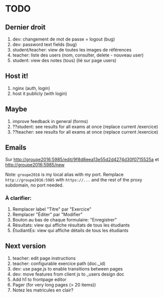 # TODO

## Dernier droit
1. dev: changement de mot de passe = logout (bug)
1. dev: password text fields (bug)
1. student/teacher: view de toutes les images de références
1. teacher: liste des users (nom, consulter, delete - nouveau user)
1. student: view des notes (tous) (lié sur page users)

## Host it!
1. nginx (auth, login)
1. host it publicly (with login)

## Maybe
1. improve feedback in general (forms)
1. ??student: see results for all exams at once (replace current /exercice)
1. ??teacher: see results for all exams at once (replace current /exercice)

## Emails
Sur <http://groupe2016:5985/edit/9f8d8eea13e55d2d4274d30f0715525a> et
<http://groupe2016:5985/new>

Note: ```groupe2016``` is my local alias with my port.
Remplace ```http://groupe2016:5985``` with ```https://...```
and the rest of the proxy subdomain, no port needed.

### À clarifier:
1. Remplacer label "Titre" par "Exercice"
1. Remplacer "Éditer" par "Modifier"
1. Bouton au bas de chaque formulaire: "Enregistrer"
1. Résultats: view qui affiche résultats de tous les étudiants
1. ÉtudiantEs: view qui affiche détails de tous les étudiants

## Next version
1. teacher: edit page instructions
1. teacher: configurable exercice path (doc._id)
1. dev: use page.js to enable transitions between pages
1. dev: move features from client js to _users design doc
1. Add h1 to frontpage editor
1. Pager (for very long pages (> 20 items))
1. Notez les matricules en clair?
